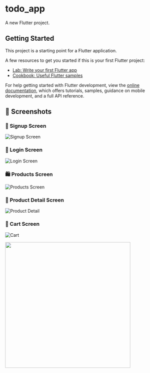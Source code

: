 # todo_app

A new Flutter project.

## Getting Started

This project is a starting point for a Flutter application.

A few resources to get you started if this is your first Flutter project:

- [Lab: Write your first Flutter app](https://docs.flutter.dev/get-started/codelab)
- [Cookbook: Useful Flutter samples](https://docs.flutter.dev/cookbook)

For help getting started with Flutter development, view the
[online documentation](https://docs.flutter.dev/), which offers tutorials,
samples, guidance on mobile development, and a full API reference.

## 📸 Screenshots

### 📝 Signup Screen

![Signup Screen](screenshots/signup_screen.png)

### 🔐 Login Screen

![Login Screen](screenshots/login_screen.png)

### 🛍️ Products Screen

![Products Screen](screenshots/products_screen.png)

### 📄 Product Detail Screen

![Product Detail](screenshots/product_screen.png)

### 🛒 Cart Screen

![Cart](screenshots/cart_screen.png)

<img src="screenshots/product_screen.png" width="400"/>
